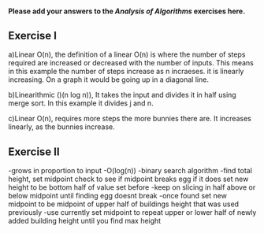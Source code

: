 #### Please add your answers to the ***Analysis of  Algorithms*** exercises here.

## Exercise I

a)Linear O(n), the definition of a linear O(n) is where the number of steps required are increased or decreased with the number of inputs. This means in this example the number of steps increase as n incraeses. it is linearly increasing. On a graph it would be going up in a diagonal line.


b)Linearithmic ()(n log n)), It takes the input and divides it in half using merge sort. In this example it divides j and n.


c)Linear O(n), requires more steps the more bunnies there are. It increases linearly, as the bunnies increase.

## Exercise II

-grows in proportion to input 
-O(log(n))
-binary search algorithm
-find total height, set midpoint
check to see if midpoint breaks egg
if it does set new height to be bottom half of value set before
-keep on slicing in half above or below midpoint until finding egg doesnt break
-once found set new midpoint to be midpoint of upper half of buildings height that was used previously
-use currently set midpoint to repeat upper or lower half of newly added building height until you find max height

